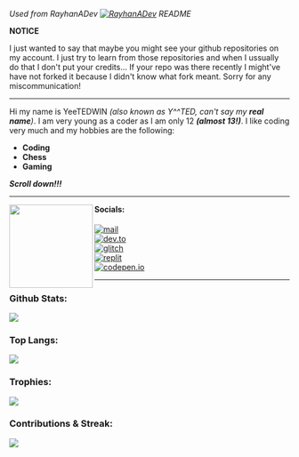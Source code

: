 *Used from RayhanADev [![RayhanADev](https://img.shields.io/badge/RayhanADev-README.md-blue)](https://github.com/RayhanADev/RayhanADev) README*

**NOTICE**

I just wanted to say that maybe you might see your github repositories on my account. I just try to learn from those repositories and when I ussually do that I don't put your credits... If your repo was there recently I might've have not forked it because I didn't know what fork meant. Sorry for any miscommunication!

---

Hi my name is YeeTEDWIN *(also known as Y^^TED, can't say my **real name**)*. I am very young as a coder as I am only 12 ***(almost 13!)***. I like coding very much and my hobbies are the following:
- **Coding**
- **Chess**
- **Gaming**

***Scroll down!!!***

---

<img align="left" height="150px" src="https://i.postimg.cc/Zn2NdMJC/rsz-logo.png">
<h4 style="margin-top: 0px; padding-top: 0px;">Socials:</h4>

[![mail](https://img.shields.io/badge/-@YEETEDWIN-313131?style=flat-square&labelColor=313131&logo=protonmail&logoColor=white&color=313131)](mailto:yeetedwin@protonmail.com)<br />
[![dev.to](https://img.shields.io/badge/-@YEETEDWIN-313131?style=flat-square&labelColor=313131&logo=devdotto&logoColor=white&color=313131)](https://dev.to/yeetedwin)<br />
[![glitch](https://img.shields.io/badge/-@YEETEDWIN-313131?style=flat-square&labelColor=313131&logo=glitch&logoColor=white&color=313131)](https://glitch.com/@YEETEDWIN)<br />
[![replit](https://img.shields.io/badge/-@YEETEDWIN-313131?style=flat-square&labelColor=313131&logo=replit&logoColor=white&color=313131)](https://replit.com/@YeeTEDWIN)<br />
[![codepen.io](https://img.shields.io/badge/-@YEETEDWIN-313131?style=flat-square&labelColor=313131&logo=codepen&logoColor=white&color=313131)](https://codepen.io/yeetedwin)<br />

---

<h3>Github Stats:</h3>
<img src="https://github-readme-stats.vercel.app/api?username=yeetedwin&show_icons=true&title_color=FFFFFF&text_color=FFFFFF&icon_color=FFFFFF&bg_color=212121">
<h3>Top Langs:</h3>
<img src="https://github-readme-stats.vercel.app/api/top-langs/?username=yeetedwin&langs_count=7&title_color=FFFFFF&text_color=FFFFFF&icon_color=FFFFFF&bg_color=212121">
<h3>Trophies:</h3>
<img src="https://github-profile-trophy.vercel.app/?username=yeetedwin&theme=onedark">
<h3>Contributions & Streak:</h3>
<img src="https://github-readme-streak-stats.herokuapp.com/?user=YEETEDWIN&theme=react">
